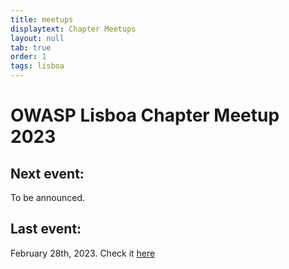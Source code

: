 ```yaml
---
title: meetups
displaytext: Chapter Meetups
layout: null
tab: true
order: 1
tags: lisboa
---
```

# OWASP Lisboa Chapter Meetup 2023

## Next event: 
To be announced.

## Last event:
February 28th, 2023. Check it [here](https://owasp.org/www-chapter-lisboa/#div-pastevents)
